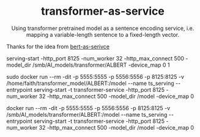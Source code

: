 <h1 align="center">transformer-as-service</h1>

<p align="center">Using transformer pretrained model as a sentence encoding service, i.e. mapping a variable-length sentence to a fixed-length vector.</p>

Thanks for the idea from [bert-as-serivce](https://github.com/hanxiao/bert-as-service)





serving-start -http_port 8125 -num_worker 32 -http_max_connect 500 -model_dir /smb/AI_models/transformer/ALBERT -device_map 0 1


sudo docker run  --rm -dit -p 5555:5555 -p 5556:5556 -p 8125:8125 -v /home/faith/transformer_model/ALBERT:/model --name ts_serving --entrypoint serving-start -t transformer-service -http_port 8125 -num_worker 32 -http_max_connect 500 -model_dir /model -device_map 0


docker run  --rm -dit -p 5555:5555 -p 5556:5556 -p 8125:8125 -v /smb/AI_models/transformer/ALBERT:/model --name ts_serving --entrypoint serving-start -t transformer-service -http_port 8125 -num_worker 32 -http_max_connect 500 -model_dir /model -device_map 0